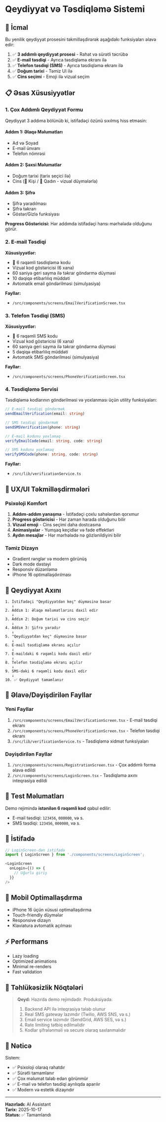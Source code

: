 # Qeydiyyat və Təsdiqləmə Sistemi

## 🎯 İcmal

Bu yenilik qeydiyyat prosesini təkmilləşdirərək aşağıdakı funksiyaları əlavə edir:

1. ✅ **3 addımlı qeydiyyat prosesi** - Rahat və sürətli təcrübə
2. ✅ **E-mail təsdiqi** - Ayrıca təsdiqləmə ekranı ilə
3. ✅ **Telefon təsdiqi (SMS)** - Ayrıca təsdiqləmə ekranı ilə
4. ✅ **Doğum tarixi** - Təmiz UI ilə
5. ✅ **Cins seçimi** - Emoji ilə vizual seçim

## 📋 Əsas Xüsusiyyətlər

### 1. Çox Addımlı Qeydiyyat Formu

Qeydiyyat 3 addıma bölünüb ki, istifadəçi özünü sıxılmış hiss etməsin:

#### **Addım 1: Əlaqə Məlumatları**
- Ad və Soyad
- E-mail ünvanı
- Telefon nömrəsi

#### **Addım 2: Şəxsi Məlumatlar**
- Doğum tarixi (tarix seçici ilə)
- Cins (👨 Kişi / 👩 Qadın - vizual düymələrlə)

#### **Addım 3: Şifrə**
- Şifrə yaradılması
- Şifrə təkrarı
- Göstər/Gizlə funksiyası

**Progress Göstəricisi:** Hər addımda istifadəçi hansı mərhələdə olduğunu görür.

### 2. E-mail Təsdiqi

**Xüsusiyyətlər:**
- 📧 6 rəqəmli təsdiqləmə kodu
- Vizual kod göstəricisi (6 xana)
- 60 saniyə geri sayma ilə təkrar göndərmə düyməsi
- 10 dəqiqə etibarlılıq müddəti
- Avtomatik email göndərilməsi (simulyasiya)

**Fayllar:**
- `/src/components/screens/EmailVerificationScreen.tsx`

### 3. Telefon Təsdiqi (SMS)

**Xüsusiyyətlər:**
- 📱 6 rəqəmli SMS kodu
- Vizual kod göstəricisi (6 xana)
- 60 saniyə geri sayma ilə təkrar göndərmə düyməsi
- 5 dəqiqə etibarlılıq müddəti
- Avtomatik SMS göndərilməsi (simulyasiya)

**Fayllar:**
- `/src/components/screens/PhoneVerificationScreen.tsx`

### 4. Təsdiqləmə Servisi

Təsdiqləmə kodlarının göndərilməsi və yoxlanması üçün utility funksiyaları:

```typescript
// E-mail təsdiqi göndərmək
sendEmailVerification(email: string)

// SMS təsdiqi göndərmək
sendSMSVerification(phone: string)

// E-mail kodunu yoxlamaq
verifyEmailCode(email: string, code: string)

// SMS kodunu yoxlamaq
verifySMSCode(phone: string, code: string)
```

**Fayllar:**
- `/src/lib/verificationService.ts`

## 🎨 UX/UI Təkmilləşdirmələri

### Psixoloji Komfort
1. **Addım-addım yanaşma** - İstifadəçi çoxlu sahələrdən qorxmur
2. **Progress göstəricisi** - Hər zaman harada olduğunu bilir
3. **Vizual emoji** - Cins seçimi daha dostcasına
4. **Animasiyalar** - Yumşaq keçidlər və fade effektləri
5. **Aydın mesajlar** - Hər mərhələdə nə gözlənildiyini bilir

### Təmiz Dizayn
- Gradient rənglər və modern görünüş
- Dark mode dəstəyi
- Responsiv düzənləmə
- iPhone 16 optimallaşdırılması

## 🔄 Qeydiyyat Axını

```
1. İstifadəçi "Qeydiyyatdan keç" düyməsinə basar
   ↓
2. Addım 1: Əlaqə məlumatlarını daxil edir
   ↓
3. Addım 2: Doğum tarixi və cins seçir
   ↓
4. Addım 3: Şifrə yaradır
   ↓
5. "Qeydiyyatdan keç" düyməsinə basar
   ↓
6. E-mail təsdiqləmə ekranı açılır
   ↓
7. E-maildəki 6 rəqəmli kodu daxil edir
   ↓
8. Telefon təsdiqləmə ekranı açılır
   ↓
9. SMS-dəki 6 rəqəmli kodu daxil edir
   ↓
10. ✅ Qeydiyyat tamamlanır
```

## 📁 Əlavə/Dəyişdirilən Fayllar

### Yeni Fayllar
1. `/src/components/screens/EmailVerificationScreen.tsx` - E-mail təsdiqi ekranı
2. `/src/components/screens/PhoneVerificationScreen.tsx` - Telefon təsdiqi ekranı
3. `/src/lib/verificationService.ts` - Təsdiqləmə xidmət funksiyaları

### Dəyişdirilən Fayllar
1. `/src/components/screens/RegistrationScreen.tsx` - Çox addımlı forma əlavə edildi
2. `/src/components/screens/LoginScreen.tsx` - Təsdiqləmə axını inteqrasiya edildi

## 🧪 Test Məlumatları

Demo rejimində **istənilən 6 rəqəmli kod** qəbul edilir:
- E-mail təsdiqi: `123456`, `000000`, və s.
- SMS təsdiqi: `123456`, `000000`, və s.

## 🚀 İstifadə

```typescript
// LoginScreen-dən istifadə
import { LoginScreen } from './components/screens/LoginScreen';

<LoginScreen 
  onLogin={() => {
    // Uğurlu giriş
  }}
/>
```

## 📱 Mobil Optimallaşdırma

- iPhone 16 üçün xüsusi optimallaşdırma
- Touch-friendly düymələr
- Responsive dizayn
- Klaviatura avtomatik açılması

## ⚡ Performans

- Lazy loading
- Optimized animations
- Minimal re-renders
- Fast validation

## 🔐 Təhlükəsizlik Nöqtələri

> **Qeyd:** Hazırda demo rejimdədir. Produksiyada:
> 1. Backend API ilə inteqrasiya tələb olunur
> 2. Real SMS gateway lazımdır (Twilio, AWS SNS, və s.)
> 3. Email service lazımdır (SendGrid, AWS SES, və s.)
> 4. Rate limiting tətbiq edilməlidir
> 5. Kodlar şifrələnməli və secure olaraq saxlanmalıdır

## 🎯 Nəticə

Sistem:
- ✅ Psixoloji olaraq rahatdır
- ✅ Sürətli tamamlanır
- ✅ Çox məlumat tələb edən görünmür
- ✅ E-mail və telefon təsdiqi ayrılıqda aparılır
- ✅ Modern və estetik dizayndır

---

**Hazırladı:** AI Assistant  
**Tarix:** 2025-10-17  
**Status:** ✅ Tamamlandı
